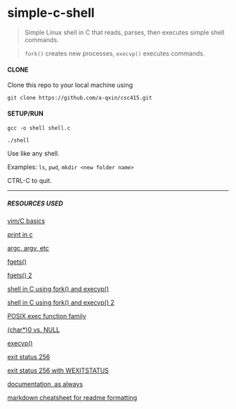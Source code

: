 # simple-c-shell

> Simple Linux shell in C that reads, parses, then executes simple shell commands.

> `fork()` creates new processes, `execvp()` executes commands.

#### CLONE

Clone this repo to your local machine using 
```
git clone https://github.com/a-qxin/csc415.git
```

#### SETUP/RUN

```
gcc -o shell shell.c

./shell
```
Use like any shell.

Examples: ```ls```, ```pwd```, ```mkdir <new folder name>```

CTRL-C to quit.

---

##### RESOURCES USED

[vim/C basics](http://www.cs.cornell.edu/courses/cs113/2006fa/Write_Your_First_C_Program.html)

[print in c](https://www.tutorialspoint.com/cprogramming/c_input_output.htm)

[argc, argv, etc](https://stackoverflow.com/questions/3024197/what-does-int-argc-char-argv-mean)

[fgets()](https://www.geeksforgeeks.org/fgets-gets-c-language/)

[fgets() 2](https://www.tutorialspoint.com/c_standard_library/c_function_fgets.htm)
 
[shell in C using fork() and execvp()](https://danrl.com/blog/2018/how-to-write-a-tiny-shell-in-c/)

[shell in C using fork() and execvp() 2](https://indradhanush.github.io/blog/writing-a-unix-shell-part-1/)

[POSIX exec function family](https://pubs.opengroup.org/onlinepubs/9699919799/)

[(char*)0 vs. NULL](https://stackoverflow.com/questions/37099570/execv-what-is-char-0-in-c?noredirect=1&lq=1)

[execvp()](http://www.csl.mtu.edu/cs4411.ck/www/NOTES/process/fork/exec.html)

[exit status 256](https://stackoverflow.com/questions/3736320/executing-shell-script-with-system-returns-256-what-does-that-mean)

[exit status 256 with WEXITSTATUS](https://stackoverflow.com/questions/808541/any-benefit-in-using-wexitstatus-macro-in-c-over-division-by-256-on-exit-statu)

[documentation, as always](https://developer.lsst.io/cpp/api-docs.html)

[markdown cheatsheet for readme formatting](https://github.com/adam-p/markdown-here/wiki/Markdown-Cheatsheet)